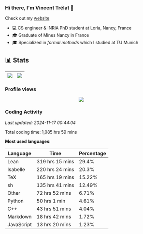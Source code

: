 ### Hi there, I'm Vincent Trélat 👋

Check out my [website](https://vtrelat.github.io)

-   💻 CS engineer & INRIA PhD student at Loria, Nancy, France
-   🎓 Graduate of Mines Nancy in France
-   🎓 Specialized in _formal methods_ which I studied at TU Munich

## 📊 **Stats**

| <img align="center" src="https://readme-stats.clckblog.space/api?username=VTrelat&show_icons=true&include_all_commits=true&theme=tokyonight&hide_border=true" /> | <img align="center" src="https://readme-stats.clckblog.space/api/top-langs/?username=VTrelat&layout=compact&theme=tokyonight&hide_border=true" /> |
| ---------------------------------------------------------------------------------------------------------------------------------------------------------------- | ------------------------------------------------------------------------------------------------------------------------------------------------- |

### Profile views

<p align="center">
 <img src="https://profile-counter.glitch.me/VTrelat/count.svg" />
</p>

<!--automations-->
### Coding Activity
_Last updated: 2024-11-17 00:44:04_

Total coding time: 1,085 hrs 59 mins

**Most used languages**:

| Language | Time | Percentage |
| ------------- | ------------- | ------------- |
| Lean | 319 hrs 15 mins | 29.4% |
| Isabelle | 220 hrs 24 mins | 20.3% |
| TeX | 165 hrs 19 mins | 15.22% |
| sh | 135 hrs 41 mins | 12.49% |
| Other | 72 hrs 52 mins | 6.71% |
| Python | 50 hrs 1 min | 4.61% |
| C++ | 43 hrs 51 mins | 4.04% |
| Markdown | 18 hrs 42 mins | 1.72% |
| JavaScript | 13 hrs 20 mins | 1.23% |

